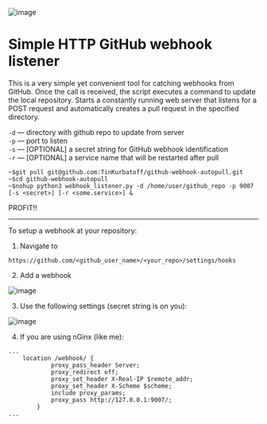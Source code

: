 ![image](https://user-images.githubusercontent.com/48193889/157143336-abcfa98e-0316-4751-873b-3a24d7a11186.png)


# Simple HTTP GitHub webhook listener

This is a very simple yet convenient tool for catching webhooks from GitHub. Once the call is received, the script executes a command to update the local repository.
Starts a constantly running web server that listens for a POST request and automatically creates a pull request in the specified directory.

`-d` — directory with github repo to update from server <br />
`-p` — port to listen <br />
`-s` — [OPTIONAL] a secret string for GitHub webhook identification <br />
`-r` — [OPTIONAL] a service name that will be restarted after pull <br />

```
~$git pull git@github.com:TinKurbatoff/github-webhook-autopull.git
~$cd github-webhook-autopull 
~$nohup python3 webhook_listener.py -d /home/user/github_repo -p 9007 [-s <secret>] [-r <some.service>] &

```

PROFIT!!

----

To setup a webhook at your repository:

1. Navigate to 

`https://github.com/<github_user_name>/<your_repo>/settings/hooks`

2. Add a webhook

![image](https://user-images.githubusercontent.com/48193889/157140887-e497ef77-bc38-4aec-937a-7272751ba0a4.png)


3. Use the following settings (secret string is on you):

![image](https://user-images.githubusercontent.com/48193889/157140624-366fa886-e046-4835-97f9-e4dfa768687e.png)

4. If you are using nGinx (like me):

```
...
    location /webhook/ {
            proxy_pass_header Server;
            proxy_redirect off;
            proxy_set_header X-Real-IP $remote_addr;
            proxy_set_header X-Scheme $scheme;
            include proxy_params;
            proxy_pass http://127.0.0.1:9007/;    
        }
...
```
